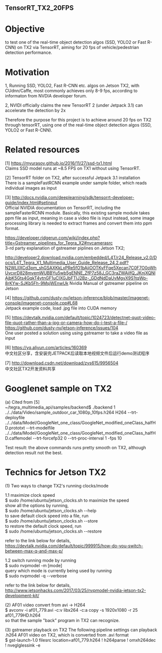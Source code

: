 ## TensorRT_TX2_20FPS

# Objective 
to test one of the real-time object detection algos (SSD, YOLO2 or Fast R-CNN) on TX2 via TensorRT, aiming for 20 fps of vehicle/pedestrian detection performance.

# Motivation
1, Running SSD, YOLO2, Fast R-CNN etc. algos on Jetson TX2, with CUdnn/Caffe, most commonly achieves only 8-9 fps, according to informaton from NVDIA developer forum. 

2, NVIDI officially claims the new TensorRT 2 (under Jetpack 3.1) can accelerate the detection by 2x

Therefore the purpose for this project is to achieve around 20 fps on TX2 through tensorRT, using one of the real-time object detection algos (SSD, YOLO2 or Fast R-CNN).  


# Related resources
[1] https://myurasov.github.io/2016/11/27/ssd-tx1.html  
Claims SSD model runs at ~8.5 FPS on TX1 without using TensorRT. 

[2] TensorRT folder on TX2, after successful Jetpack 3.1 installation   
There is a sampleFastRCNN example under sample folder, which reads individual images as input

[3] http://docs.nvidia.com/deeplearning/sdk/tensorrt-developer-guide/index.html#setinput  
Official NVIDIA documentation on TensorRT, including the sampleFasterRCNN module.
Basically, this existing sample module takes ppm file as input, meaning in case a video file is input instead, some image processing library is needed to extract frames and convert them into ppm format.

https://developer.ridgerun.com/wiki/index.php?title=Gstreamer_pipelines_for_Tegra_X2#nvcamerasrc  
3-rd party explanation of gstreamer piplines on Jetson TX2;

http://developer2.download.nvidia.com/embedded/L4T/r24_Release_v2.0/Docs/L4T_Tegra_X1_Multimedia_User_Guide_Release_24.2.pdf?N2WLlIXCd3pm_shGSAXKkLxPRe5fO1bAjiOOTKyFFqe5Xecan7C0F7O0oWhUvcxrD828mvemWUBBYu5wb5gENNE_ZfP7z58J_GC3raZWAilfQ_JKnjXQNlAjbK5Gts4GqkT4vtnGF1uCIXGJbFTIJ2Bz-_GDdNdDaUvMgyX9S1tqWp-8rKYw-SJKb5Fh-9MsjWEnwUk
Nvidia Manual of gstreamer pipeline on Jetson

[4] https://github.com/dusty-nv/jetson-inference/blob/master/imagenet-console/imagenet-console.cpp#L68  
Jetpack example code, load .jpg file into CUDA memory

[5]
https://devtalk.nvidia.com/default/topic/1024723/detectnet-quot-video-file-quot-rather-than-a-jpg-or-camera-how-do-i-test-a-file-/  
https://github.com/dusty-nv/jetson-inference/issues/104   
One user posted a solution using using gstreamer to take a video file as input

[6]
https://yq.aliyun.com/articles/160369   
中文社区分享，含安装完JETPACK后读取本地视频文件后运行demo测试程序

[7]
http://download.csdn.net/download/zys615/9956504  
中文社区TX2开发资料共享

# Googlenet sample on TX2
(a) Cited from [5]    
~/tegra_multimedia_api/samples/backend$ ./backend 1 ../../data/Video/sample_outdoor_car_1080p_10fps.h264 H264 --trt-deployfile ../../data/Model/GoogleNet_one_class/GoogleNet_modified_oneClass_halfHD.prototxt --trt-modelfile ../../data/Model/GoogleNet_one_class/GoogleNet_modified_oneClass_halfHD.caffemodel --trt-forcefp32 0 --trt-proc-interval 1 -fps 10

Test result: the above commands runs pretty smooth on TX2, although detection result not the best. 

# Technics for Jetson TX2
(1) Two ways to change TX2's running clocks/mode    

1.1 maximize clock speed     
  $ sudo /home/ubuntu/jetson_clocks.sh to maximize the speed    
show all the options by running,     
  $ sudo /home/ubuntu/jetson_clocks.sh --help   
to save default clock speed into a file, run    
  $ sudo /home/ubuntu/jetson_clocks.sh --store <file name>    
to restore the default clock speed, run    
  $ sudo /home/ubuntu/jetson_clocks.sh --restore <file name> 

refer to the link below for details,    
    https://devtalk.nvidia.com/default/topic/999915/how-do-you-switch-between-max-q-and-max-p/

1.2 switch running mode
  by running    
    $ sudo nvpmodel -m [mode]   
  query which mode is currently being used by running   
    $ sudo nvpmodel -q --verbose    
  
  refer to the link below for details,    
    http://www.jetsonhacks.com/2017/03/25/nvpmodel-nvidia-jetson-tx2-development-kit/

(2) AF01 video convert
from avi -> H264    
  $ avconv -i af01_779.avi -c:v libx264 -c:a copy -s 1920x1080 -r 25 af01_779HD.h264    
so that the sample "back" program in TX2 can recognize.  

(3) gstreamer playback on TX2
The following pipeline settings can playback .h264 AF01 video on TX2, which is converted from .avi format   
    $ gst-launch-1.0 filesrc location=af01_779.h264 ! h264parse ! omxh264dec ! nveglglessink -e

